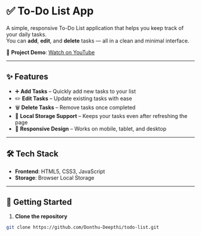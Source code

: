 # ✅ To-Do List App  

A simple, responsive To-Do List application that helps you keep track of your daily tasks.  
You can **add**, **edit**, and **delete** tasks — all in a clean and minimal interface.  

🎥 **Project Demo**: [Watch on YouTube](https://youtu.be/UDW_HCkcuYk)  

---

## ✨ Features  
- ➕ **Add Tasks** – Quickly add new tasks to your list  
- ✏️ **Edit Tasks** – Update existing tasks with ease  
- 🗑️ **Delete Tasks** – Remove tasks once completed  
- 💾 **Local Storage Support** – Keeps your tasks even after refreshing the page  
- 📱 **Responsive Design** – Works on mobile, tablet, and desktop  

---

## 🛠 Tech Stack  
- **Frontend**: HTML5, CSS3, JavaScript  
- **Storage**: Browser Local Storage  

---

## 🚀 Getting Started  

1. **Clone the repository**  
```bash
git clone https://github.com/Donthu-Deepthi/todo-list.git
